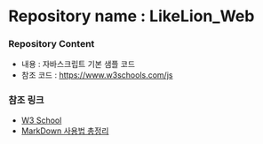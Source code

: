 # Repository name : LikeLion_Web
### Repository Content
  * 내용 : 자바스크립트 기본 샘플 코드
  * 참조 코드 : https://www.w3schools.com/js
### 참조 링크
  * [W3 School](https://www.w3schools.com/js)
  * [MarkDown 사용법 총정리](https://heropy.blog/2017/09/30/markdown/)
